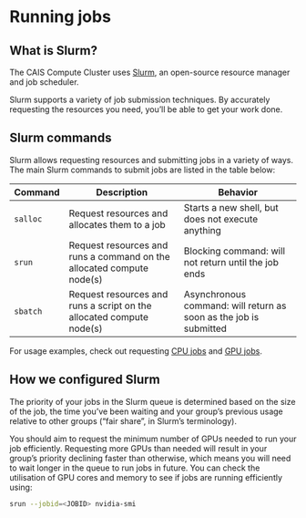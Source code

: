 # Running jobs

## **What is Slurm?**

The CAIS Compute Cluster uses [Slurm](https://slurm.schedmd.com/), an open-source resource manager and job scheduler.

Slurm supports a variety of job submission techniques. By accurately requesting the resources you need, you’ll be able to get your work done.


## **Slurm commands**
Slurm allows requesting resources and submitting jobs in a variety of ways. The main Slurm commands to submit jobs are listed in the table below:

| Command  | Description | Behavior |
| -------- | ----------- | -------- |
| `salloc` | Request resources and allocates them to a job | Starts a new shell, but does not execute anything |
| `srun`   | Request resources and runs a command on the allocated compute node(s) | Blocking command: will not return until the job ends |
| `sbatch` | Request resources and runs a script on the allocated compute node(s) | Asynchronous command: will return as soon as the job is submitted |

For usage examples, check out requesting [CPU jobs](cpu-jobs.md) and [GPU jobs](gpu-jobs.md).

## **How we configured Slurm**
The priority of your jobs in the Slurm queue is determined based on the size of the job, the time you’ve been waiting and your group’s previous usage relative to other groups (“fair share”, in Slurm’s terminology).

You should aim to request the minimum number of GPUs needed to run your job efficiently. Requesting more GPUs than needed will result in your group’s priority declining faster than otherwise, which means you will need to wait longer in the queue to run jobs in future. You can check the utilisation of GPU cores and memory to see if jobs are running efficiently using:
```sh
srun --jobid=<JOBID> nvidia-smi
```